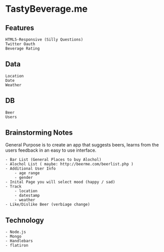 # TastyBeverage.me

## Features
    HTML5-Responsive (Silly Questions)
    Twitter Oauth
    Beverage Rating

## Data
    Location
    Date
    Weather

## DB
    Beer
    Users

## Brainstorming Notes

General Purpose is to create an app that suggests beers, learns from the users feedback in an easy to use interface.

	- Bar List (General Places to buy Alochol)
	- Alochol List ( maybe: http://beerme.com/beerlist.php )
	- Additional User Info 
		- age range
		- gender
	- Inital Page you will select mood (happy / sad)
	- Track
		- location
		- datestamp
		- weather
	- Like/Dislike Beer (verbiage change)

## Technology
	- Node.js
	- Mongo
	- Handlebars
	- flatiron
	